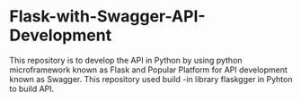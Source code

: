 # Flask-with-Swagger-API-Development
This repository is to develop the API in Python by using python microframework known as Flask and Popular Platform for API development known as Swagger. This repository used build -in library flaskgger in Pyhton to build API.
